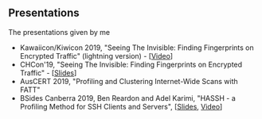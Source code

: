 ## Presentations

The presentations given by me

- Kawaiicon/Kiwicon 2019, "Seeing The Invisible: Finding Fingerprints on Encrypted Traffic" (lightning version) - [[Video](https://youtu.be/RLYRt2srbl0)]
- CHCon'19, "Seeing The Invisible: Finding Fingerprints on Encrypted Traffic" - [[Slides](docs/chcon19_seeing-the-invisible.pdf)]
- AusCERT 2019, "Profiling and Clustering Internet-Wide Scans with FATT"
- BSides Canberra 2019, Ben Reardon and Adel Karimi, "HASSH - a Profiling Method for SSH Clients and Servers", [[Slides](docs/bsidescbr19_hassh.pdf), [Video](https://youtu.be/vgxWMXyaMQI)]
